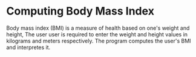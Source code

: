 # Computing Body Mass Index
Body mass index (BMI) is a measure of health based on one's weight and height,
The user user is required to enter the weight and height values in kilograms and meters respectively.
The program computes the user's BMI and interpretes it.

